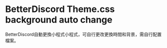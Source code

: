 <h1>BetterDiscord Theme.css background auto change</h1>
<p>BetterDiscord自動更換小程式小程式，可自行更改更換時間和背景，需自行配置檔案。</p>
